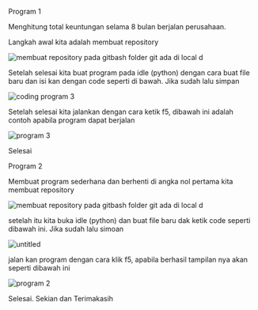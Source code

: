 Program 1

Menghitung total keuntungan selama 8 bulan berjalan perusahaan.

Langkah awal kita adalah membuat repository

![membuat repository pada gitbash folder git ada di local d](https://user-images.githubusercontent.com/46733448/52915651-47924000-3309-11e9-905a-6aa01ab500ae.png)

Setelah selesai kita buat program pada idle (python) dengan cara buat file baru dan isi kan dengan code seperti di bawah. Jika sudah lalu simpan

![coding program 3](https://user-images.githubusercontent.com/46733448/52915760-76f57c80-330a-11e9-8680-04fcefa69aec.png)

Setelah selesai kita jalankan dengan cara ketik f5, dibawah ini adalah contoh apabila program dapat berjalan

![program 3](https://user-images.githubusercontent.com/46733448/52915792-b1f7b000-330a-11e9-8d04-cda77809b9ef.png)

Selesai

Program 2

Membuat program sederhana dan berhenti di angka nol
pertama kita membuat repository

![membuat repository pada gitbash folder git ada di local d](https://user-images.githubusercontent.com/46733448/52915910-2bdc6900-330c-11e9-830a-ce1bfddb90f1.png)

setelah itu kita buka idle (python) dan buat file baru dak ketik code seperti dibawah ini. Jika sudah lalu simoan

![untitled](https://user-images.githubusercontent.com/46733448/52915957-ac02ce80-330c-11e9-8677-c9f6a5f13c61.png)

jalan kan program dengan cara klik f5, apabila berhasil tampilan nya akan seperti dibawah ini

![program 2](https://user-images.githubusercontent.com/46733448/52915932-7bbb3000-330c-11e9-8f47-1f90882ff0b2.png)

Selesai. Sekian dan Terimakasih
